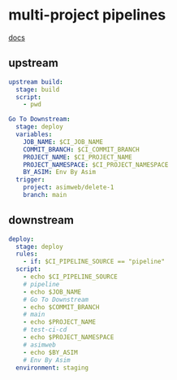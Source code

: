 # multi-project pipelines
[docs](https://docs.gitlab.com/ee/ci/pipelines/downstream_pipelines.html#multi-project-pipelines)


## upstream
```yml
upstream build:
  stage: build
  script:
    - pwd

Go To Downstream:
  stage: deploy
  variables:
    JOB_NAME: $CI_JOB_NAME
    COMMIT_BRANCH: $CI_COMMIT_BRANCH
    PROJECT_NAME: $CI_PROJECT_NAME
    PROJECT_NAMESPACE: $CI_PROJECT_NAMESPACE
    BY_ASIM: Env By Asim
  trigger:
    project: asimweb/delete-1
    branch: main
```


## downstream
```yml
deploy:
  stage: deploy
  rules:
    - if: $CI_PIPELINE_SOURCE == "pipeline"
  script:
    - echo $CI_PIPELINE_SOURCE
    # pipeline
    - echo $JOB_NAME
    # Go To Downstream
    - echo $COMMIT_BRANCH
    # main
    - echo $PROJECT_NAME
    # test-ci-cd
    - echo $PROJECT_NAMESPACE
    # asimweb
    - echo $BY_ASIM
    # Env By Asim
  environment: staging
```

